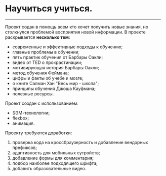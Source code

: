 # Научиться учиться.
------

Проект содан в помощь всем кто хочет получить новые знания, но столкнулся проблемой восприятия новой информации. В проекте раскрывается **несколько тем**:

 * современные и эффективные подходы к обучению;
 * главные проблемы в обучении;
 * пять практик обучения от Барбары Оакли;
 * видео от TED о прокрастинации;
 * мотивирующая история Барбары Оакли;
 * метод обучения Феймана;
 * цифры и факты об учебе и мозге;
 * о книге Салман Хан "Весь мир - школа";
 * принципы обучения Джоша Кауфмана;
 * полезные ресурсы.

Проект создан с использованием:

* БЭМ-технологии;
* flexbox;
* анимация.

Проекту требуются доработки:

1. проверка кода на кроссбраузерность и добавление вендорных префиксов;
2. адаптивность для мобильных сутройств;
3. добавление формы для комментария;
4. подбор наиболее подходящего шрифта;
5. добавить образовательные видео.
